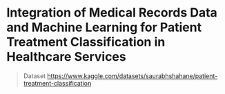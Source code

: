 # **Integration of Medical Records Data and Machine Learning for Patient Treatment Classification in Healthcare Services**

> Dataset
https://www.kaggle.com/datasets/saurabhshahane/patient-treatment-classification

